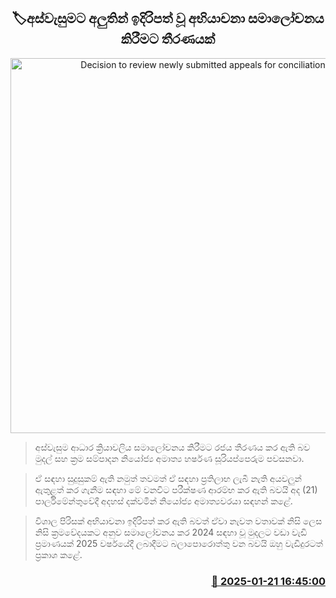 <p align='center'><b><h2 align='center' title='Decision to review newly submitted appeals for conciliation'>🏷අස්වැසුමට අලුතින් ඉදිරිපත් වූ අභියාචනා සමාලෝචනය කිරීමට තීරණයක්</h2></b></p>
<p align='center'><img src='https://helakuru.sgp1.cdn.digitaloceanspaces.com/esana/images/lib/aswesuma-aswasuma-welfare.jpg' width='600' alt='Decision to review newly submitted appeals for conciliation'></p>

> අස්වැසුම ආධාර ක්‍රියාවලිය සමාලෝචනය කිරීමට රජය තීරණය කර ඇති බව මුදල් සහ ක්‍රම සම්පාදන නියෝජ්‍ය අමාත්‍ය හර්ෂ​ණ සූරියප්පෙරුම පවසනවා.

> ඒ සඳහා සුදුසුකම් ඇති නමුත් තවමත් ඒ සඳහා ප්‍රතිලාභ ලැබී නැති අයවලුන් ඇතුළත් කර ගැනීම සඳහා මේ වනවිට පරීක්ෂණ ආරම්භ කර ඇති බවයි අද (21) පාර්ලිමේන්තුවේදී අදහස් දක්වමින් නියෝජ්‍ය අමාත්‍යවරයා සඳහන් කළේ.

> විශාල පිරිසක් අභියාචනා ඉදිරිපත් කර ඇති බවත් ඒවා නැවත වතාවක් නිසි ලෙස නිසි ක්‍රමවේදයකට අනුව සමාලෝචනය කර 2024 සඳහා වූ මුදලට වඩා වැඩි ප්‍රමාණයක් 2025 වර්ෂයේදී ලබාදීමට බලාපොරොත්තු වන බවයි ඔහු වැඩිදුරටත් ප්‍රකාශ කළේ. 



<h3 align='right'><a href='https://www.helakuru.lk/esana/p/106756/'>📅 2025-01-21 16:45:00</a></h3>

